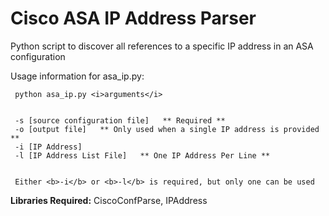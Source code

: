 # Cisco ASA IP Address Parser

Python script to discover all references to a specific IP address in an ASA configuration


Usage information for asa_ip.py:  


     python asa_ip.py <i>arguments</i>


     -s [source configuration file]   ** Required **
     -o [output file]   ** Only used when a single IP address is provided **
     -i [IP Address]
     -l [IP Address List File]   ** One IP Address Per Line **


     Either <b>-i</b> or <b>-l</b> is required, but only one can be used



<b>Libraries Required:</b>  CiscoConfParse, IPAddress

